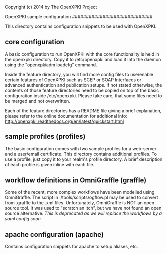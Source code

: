 Copyright (c) 2014 by The OpenXPKI Project

OpenXPKI sample configuration
#############################

This directory contains configuration snippets to be used with OpenXPKI.

core configuration
------------------

A basic configuration to run OpenXPKI with the core functionality is held
in the openxpki directory. Copy it to /etc/openxpki and load it into the
daemon using the "openxpkiadm loadcfg" command.

Inside the feature directory, you will find more config files to use/enable
certain features of OpenXPKI such as SCEP or SOAP Interfaces or advanced
authentication and publication setups. If not stated otherwise, the contents
of those feature directories need to be copied on top of the basic
configuration inside /etc/openxpki. Please take care, that some files need to
be merged and not overwritten.

Each of the feature directories has a README file giving a brief explanation,
please refer to the online documentation for additional info:
http://openxpki.readthedocs.org/en/latest/quickstart.html

sample profiles (profiles)
--------------------------

The basic configuration comes with two sample profiles for a web-server
and a user/email certificate. This directory contains additional profiles.
To use a profile, just copy it to your realm's profile directory.
A brief description of each profile is given inline with each file.


workflow definitions in OmniGraffle (graffle)
---------------------------------------------

Some of the recent, more complex workflows have been modelled using
OmniGraffle. The script in ./tools/scripts/ogflow.pl may be used to
convert from .graffle to the .xml files. Unfortunately, OmniGraffle
is NOT an open source tool. It was used to "scratch an itch", but
we have not found an open source alternative.
*This is deprecated as we will replace the workflows by a yaml config soon*


apache configuration (apache)
-----------------------------

Contains configuration snippets for apache to setup aliases, etc.


